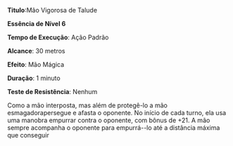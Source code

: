 **Titulo**:Mão Vigorosa de Talude

**Essência de Nível 6**

**Tempo de Execução**: Ação Padrão

**Alcance**: 30 metros

**Efeito**: Mão Mágica

**Duração**: 1 minuto

**Teste de Resistência**: Nenhum

Como a mão interposta, mas além de protegê-lo a mão esmagadorapersegue e afasta o oponente. No início de cada turno, ela usa uma manobra empurrar contra o oponente, com bônus de +21. A mão sempre acompanha o oponente para empurrá--lo até a distância máxima que conseguir